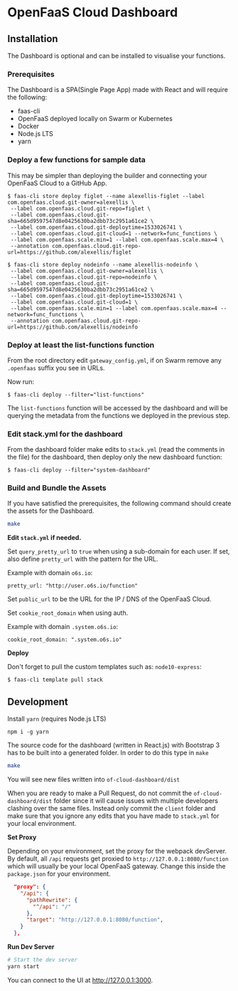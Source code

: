 # OpenFaaS Cloud Dashboard

## Installation

The Dashboard is optional and can be installed to visualise your functions.

### Prerequisites

The Dashboard is a SPA(Single Page App) made with React and will require the following:

- faas-cli
- OpenFaaS deployed locally on Swarm or Kubernetes
- Docker
- Node.js LTS
- yarn

### Deploy a few functions for sample data

This may be simpler than deploying the builder and connecting your OpenFaaS Cloud to a GitHub App.

```
$ faas-cli store deploy figlet --name alexellis-figlet --label com.openfaas.cloud.git-owner=alexellis \
 --label com.openfaas.cloud.git-repo=figlet \
 --label com.openfaas.cloud.git-sha=665d9597547d8e0425630ba2dbb73c2951a61ce2 \
 --label com.openfaas.cloud.git-deploytime=1533026741 \
 --label com.openfaas.cloud.git-cloud=1 --network=func_functions \
 --label com.openfaas.scale.min=1 --label com.openfaas.scale.max=4 \
 --annotation com.openfaas.cloud.git-repo-url=https://github.com/alexellis/figlet
```

```
$ faas-cli store deploy nodeinfo --name alexellis-nodeinfo \
 --label com.openfaas.cloud.git-owner=alexellis \
 --label com.openfaas.cloud.git-repo=nodeinfo \
 --label com.openfaas.cloud.git-sha=665d9597547d8e0425630ba2dbb73c2951a61ce2 \
 --label com.openfaas.cloud.git-deploytime=1533026741 \
 --label com.openfaas.cloud.git-cloud=1 \
 --label com.openfaas.scale.min=1 --label com.openfaas.scale.max=4 --network=func_functions \
 --annotation com.openfaas.cloud.git-repo-url=https://github.com/alexellis/nodeinfo
```

### Deploy at least the list-functions function

From the root directory edit `gateway_config.yml`, if on Swarm remove any `.openfaas` suffix you see in URLs.

Now run:

```
$ faas-cli deploy --filter="list-functions"
```

The `list-functions` function will be accessed by the dashboard and will be querying the metadata from the functions we deployed in the previous step.

### Edit stack.yml for the dashboard

From the dashboard folder make edits to `stack.yml` (read the comments in the file) for the dashboard, then deploy only the new dashboard function:

```
$ faas-cli deploy --filter="system-dashboard"
```

### Build and Bundle the Assets

If you have satisfied the prerequisites, the following command should create the assets for the Dashboard.

```bash
make
```

**Edit `stack.yml` if needed.**

Set `query_pretty_url` to `true` when using a sub-domain for each user. If set, also define `pretty_url` with the pattern for the URL.

Example with domain `o6s.io`:

```
pretty_url: "http://user.o6s.io/function"
```

Set `public_url` to be the URL for the IP / DNS of the OpenFaaS Cloud.

Set `cookie_root_domain` when using auth.

Example with domain `.system.o6s.io`:

```
cookie_root_domain: ".system.o6s.io"
```

**Deploy**

Don't forget to pull the custom templates such as: `node10-express`:

```
$ faas-cli template pull stack
```

## Development

Install `yarn` (requires Node.js LTS)

```
npm i -g yarn
```

The source code for the dashboard (written in React.js) with Bootstrap 3 has to be built into a generated folder. In order to do this type in `make`

```bash
make
```

You will see new files written into `of-cloud-dashboard/dist`

When you are ready to make a Pull Request, do not commit the `of-cloud-dashboard/dist` folder since it will cause issues with multiple developers clashing over the same files. Instead only commit the `client` folder and make sure that you ignore any edits that you have made to `stack.yml` for your local environment.

**Set Proxy**

Depending on your environment, set the proxy for the webpack devServer. By default, all `/api` requests get proxied to `http://127.0.0.1:8080/function` which will usually be your local OpenFaaS gateway. Change this inside the `package.json` for your environment.

```json
  "proxy": {
    "/api": {
      "pathRewrite": {
        "^/api": "/"
      },
      "target": "http://127.0.0.1:8080/function",
    }
  },
```

**Run Dev Server**

```bash
# Start the dev server
yarn start
```

You can connect to the UI at http://127.0.0.1:3000.
